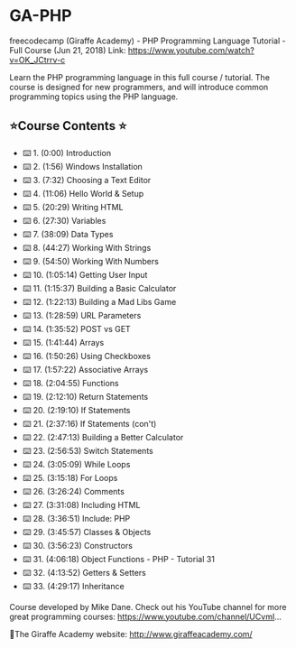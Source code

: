 # GA-PHP

freecodecamp (Giraffe Academy) - PHP Programming Language Tutorial - Full Course (Jun 21, 2018)
Link: https://www.youtube.com/watch?v=OK_JCtrrv-c

Learn the PHP programming language in this full course / tutorial. The course is designed for new programmers, and will introduce common programming topics using the PHP language.

## ⭐️Course Contents ⭐️
* ⌨️ 1. (0:00) Introduction
* ⌨️ 2. (1:56) Windows Installation
* ⌨️ 3. (7:32) Choosing a Text Editor
* ⌨️ 4. (11:06) Hello World & Setup
* ⌨️ 5. (20:29) Writing HTML
* ⌨️ 6. (27:30) Variables
* ⌨️ 7. (38:09) Data Types
* ⌨️ 8. (44:27) Working With Strings
* ⌨️ 9. (54:50) Working With Numbers
* ⌨️ 10. (1:05:14) Getting User Input
* ⌨️ 11. (1:15:37) Building a Basic Calculator
* ⌨️ 12. (1:22:13) Building a Mad Libs Game
* ⌨️ 13. (1:28:59) URL Parameters
* ⌨️ 14. (1:35:52) POST vs GET
* ⌨️ 15. (1:41:44) Arrays
* ⌨️ 16. (1:50:26) Using Checkboxes
* ⌨️ 17. (1:57:22) Associative Arrays
* ⌨️ 18. (2:04:55) Functions
* ⌨️ 19. (2:12:10) Return Statements
* ⌨️ 20. (2:19:10) If Statements
* ⌨️ 21. (2:37:16) If Statements (con't)
* ⌨️ 22. (2:47:13) Building a Better Calculator
* ⌨️ 23. (2:56:53) Switch Statements
* ⌨️ 24. (3:05:09) While Loops
* ⌨️ 25. (3:15:18) For Loops
* ⌨️ 26. (3:26:24) Comments
* ⌨️ 27. (3:31:08) Including HTML
* ⌨️ 28. (3:36:51) Include: PHP
* ⌨️ 29. (3:45:57) Classes & Objects
* ⌨️ 30. (3:56:23) Constructors
* ⌨️ 31. (4:06:18) Object Functions - PHP - Tutorial 31
* ⌨️ 32. (4:13:52) Getters & Setters
* ⌨️ 33. (4:29:17) Inheritance

Course developed by Mike Dane. Check out his YouTube channel for more great programming courses: https://www.youtube.com/channel/UCvmI...

🔗The Giraffe Academy website: http://www.giraffeacademy.com/
